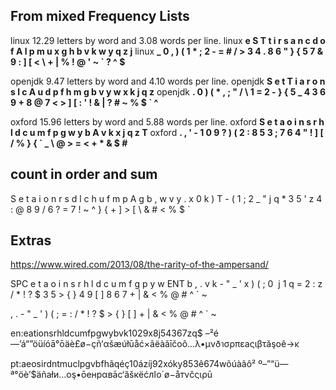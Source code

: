 
## From mixed Frequency Lists

linux 12.29 letters by word and 3.08 words per line.
linux **e S T t i r s a n c d o f A l p m u x g h b v k w y q z j**
linux **_ 0 , ) ( 1 * ; 2 - = # / > 3 4 . 8 6 " } { 5 7 & 9 : ] [ < \ + | % ! @ ' ~ ` ? ^ $**

openjdk 9.47 letters by word and 4.10 words per line.
openjdk **S e t T i a r o n s l c A u d p f h m g b v y w x k j q z**
openjdk **. 0 ) ( * , ; " / \ 1 = 2 - } { 5 _ 4 3 6 9 + 8 @ 7 < > ] [ : ' ! & | ? # ~ % $ ` ^**

oxford 15.96 letters by word and 5.88 words per line.
oxford **S e t a o i n s r h l d c u m f p g w y b A v k x j q z T**
oxford **. , ' - 1 0 9 ? ) ( 2 : 8 5 3 ; 7 6 4 " ! ] [ / % } { ` _ \ @ > = < + * & $ #**

## count in order and sum

S e t a i o n r s d l c
h u f m p A g b , w v y
. x 0 k ) T - ( 1 ; 2 _ 
" j q * 3 5 ' z 4 : @ 8
9 / 6 ? = 7 ! ~ ^ } { +
] > [ \ & # < % $ ` 

## Extras

https://www.wired.com/2013/08/the-rarity-of-the-ampersand/


SPC e t a o i n s r h l d c u m f g p y w ENT b , . v k - " _ ' x ) ( ; 0 &nbsp;j 1 q = 2 : z / * ! ? $ 3 5 > { } 4 9 [ ] 8 6 7  + | & < % @ # ^ ` ~

, . - " _ ' ) ( ; = : / * ! ? $ > { } [ ]  + | & < % @ # ^ ` ~


en:eationsrhldcumfpgwybvk1029x8j54367zq$ –²é—’á“”öüíóā°ōäè£ø−çñ‘αšæúłūåć×âëàãīčοô…λ•μνðาσρπεаςιβτăşоê→κ

pt:aeosirdntmuclpgvbfhãqéç10ázíj92xóky853ê674wõúàâô² º–”“ü—ª°öè’$äñаłи…оş•ōенрαвāс‘ăšкëćлاο´ø−åтνčς​ιρū


